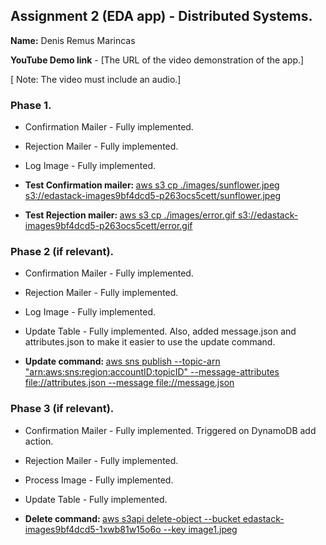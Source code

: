## Assignment 2 (EDA app) - Distributed Systems.

__Name:__ Denis Remus Marincas

__YouTube Demo link__ - [The URL of the video demonstration of the app.]

[ Note: The video must include an audio.]

### Phase 1.

+ Confirmation Mailer - Fully implemented.
+ Rejection Mailer - Fully implemented.
+ Log Image -  Fully implemented.

+ <b>Test Confirmation mailer: </b><ins>aws s3 cp ./images/sunflower.jpeg  s3://edastack-images9bf4dcd5-p263ocs5cett/sunflower.jpeg</ins>
+ <b>Test Rejection mailer: </b><ins>aws s3 cp ./images/error.gif  s3://edastack-images9bf4dcd5-p263ocs5cett/error.gif</ins>
### Phase 2 (if relevant).

+ Confirmation Mailer - Fully implemented.
+ Rejection Mailer - Fully implemented.
+ Log Image - Fully implemented.
+ Update Table -  Fully implemented. Also, added message.json and attributes.json to make it easier to use the update command.

+ <b>Update command: </b><ins>aws sns publish --topic-arn "arn:aws:sns:region:accountID:topicID" --message-attributes file://attributes.json --message file://message.json</ins>

### Phase 3 (if relevant).

+ Confirmation Mailer - Fully implemented. Triggered on DynamoDB add action.
+ Rejection Mailer - Fully implemented.
+ Process Image - Fully implemented.
+ Update Table - Fully implemented.

+ <b>Delete command: </b><ins>aws s3api delete-object --bucket edastack-images9bf4dcd5-1xwb81w15o6o --key image1.jpeg</ins>